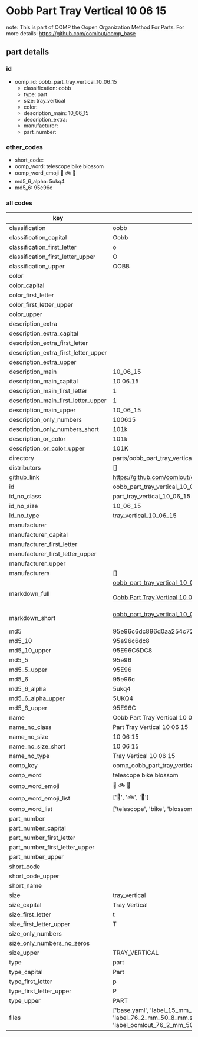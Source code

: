 # Oobb Part Tray Vertical 10 06 15  

note: This is part of OOMP the Oopen Organization Method For Parts. For more details: https://github.com/oomlout/oomp_base

##  part details





### id
* oomp_id: oobb_part_tray_vertical_10_06_15
  * classification: oobb
  * type: part
  * size: tray_vertical
  * color: 
  * description_main: 10_06_15
  * description_extra: 
  * manufacturer: 
  * part_number: 

### other_codes
* short_code: 
* oomp_word: telescope bike blossom
* oomp_word_emoji :telescope: :bike: :blossom:
* md5_6_alpha: 5ukq4
* md5_6: 95e96c

### all codes 
| key | value |  
| --- | --- |  
| classification | oobb |  
| classification_capital | Oobb |  
| classification_first_letter | o |  
| classification_first_letter_upper | O |  
| classification_upper | OOBB |  
| color |  |  
| color_capital |  |  
| color_first_letter |  |  
| color_first_letter_upper |  |  
| color_upper |  |  
| description_extra |  |  
| description_extra_capital |  |  
| description_extra_first_letter |  |  
| description_extra_first_letter_upper |  |  
| description_extra_upper |  |  
| description_main | 10_06_15 |  
| description_main_capital | 10 06.15 |  
| description_main_first_letter | 1 |  
| description_main_first_letter_upper | 1 |  
| description_main_upper | 10_06_15 |  
| description_only_numbers | 100615 |  
| description_only_numbers_short | 101k |  
| description_or_color | 101k |  
| description_or_color_upper | 101K |  
| directory | parts/oobb_part_tray_vertical_10_06_15 |  
| distributors | [] |  
| github_link | https://github.com/oomlout/oomlout_oomp_part_src/tree/main/parts/oobb_part_tray_vertical_10_06_15/working |  
| id | oobb_part_tray_vertical_10_06_15 |  
| id_no_class | part_tray_vertical_10_06_15 |  
| id_no_size | 10_06_15 |  
| id_no_type | tray_vertical_10_06_15 |  
| manufacturer |  |  
| manufacturer_capital |  |  
| manufacturer_first_letter |  |  
| manufacturer_first_letter_upper |  |  
| manufacturer_upper |  |  
| manufacturers | [] |  
| markdown_full | [oobb_part_tray_vertical_10_06_15](https://github.com/oomlout/oomlout_oomp_part_src/tree/main/parts/oobb_part_tray_vertical_10_06_15/working)<br>[](https://github.com/oomlout/oomlout_oomp_part_src/tree/main/parts/oobb_part_tray_vertical_10_06_15/working)<br>[Oobb Part Tray Vertical 10 06 15](https://github.com/oomlout/oomlout_oomp_part_src/tree/main/parts/oobb_part_tray_vertical_10_06_15/working)<br><br> |  
| markdown_short | [oobb_part_tray_vertical_10_06_15](https://github.com/oomlout/oomlout_oomp_part_src/tree/main/parts/oobb_part_tray_vertical_10_06_15/working)<br><br> |  
| md5 | 95e96c6dc896d0aa254c72434172574a |  
| md5_10 | 95e96c6dc8 |  
| md5_10_upper | 95E96C6DC8 |  
| md5_5 | 95e96 |  
| md5_5_upper | 95E96 |  
| md5_6 | 95e96c |  
| md5_6_alpha | 5ukq4 |  
| md5_6_alpha_upper | 5UKQ4 |  
| md5_6_upper | 95E96C |  
| name | Oobb Part Tray Vertical 10 06 15 |  
| name_no_class | Part Tray Vertical 10 06 15 |  
| name_no_size | 10 06 15 |  
| name_no_size_short | 10 06 15 |  
| name_no_type | Tray Vertical 10 06 15 |  
| oomp_key | oomp_oobb_part_tray_vertical_10_06_15 |  
| oomp_word | telescope bike blossom |  
| oomp_word_emoji | :telescope: :bike: :blossom: |  
| oomp_word_emoji_list | [':telescope:', ':bike:', ':blossom:'] |  
| oomp_word_list | ['telescope', 'bike', 'blossom'] |  
| part_number |  |  
| part_number_capital |  |  
| part_number_first_letter |  |  
| part_number_first_letter_upper |  |  
| part_number_upper |  |  
| short_code |  |  
| short_code_upper |  |  
| short_name |  |  
| size | tray_vertical |  
| size_capital | Tray Vertical |  
| size_first_letter | t |  
| size_first_letter_upper | T |  
| size_only_numbers |  |  
| size_only_numbers_no_zeros |  |  
| size_upper | TRAY_VERTICAL |  
| type | part |  
| type_capital | Part |  
| type_first_letter | p |  
| type_first_letter_upper | P |  
| type_upper | PART |  
| files | ['base.yaml', 'label_15_mm_30_mm.pdf', 'label_15_mm_30_mm.svg', 'label_76_2_mm_50_8_mm.pdf', 'label_76_2_mm_50_8_mm.svg', 'label_oomlout_76_2_mm_50_8_mm.pdf', 'label_oomlout_76_2_mm_50_8_mm.svg', 'readme.md', 'working.json', 'working.yaml'] |  
